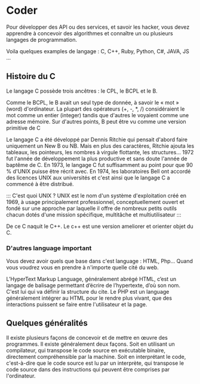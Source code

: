 # Coder

Pour développer des API ou des services, et savoir les hacker, vous devez apprendre à concevoir des algorithmes et connaître un ou plusieurs langages de programmation.

Voila quelques examples de langage : C, C++, Ruby, Python, C#, JAVA, JS ...

## Histoire du C


Le langage C possède trois ancêtres : le CPL, le BCPL et le B.

Comme le BCPL, le B avait un seul type de donnée, à savoir le « mot » (word) d'ordinateur. La plupart des opérateurs (+, -, *, /) considéraient le mot comme un entier (integer) tandis que d'autres le voyaient comme une adresse mémoire. Sur d'autres points, B peut être vu comme une version primitive de C

Le langage C a été développé par Dennis Ritchie qui pensait d'abord faire uniquement un New B ou NB. Mais en plus des caractères, Ritchie ajouta les tableaux, les pointeurs, les nombres à virgule flottante, les structures... 1972 fut l'année de développement la plus productive et sans doute l'année de baptême de C. En 1973, le langage C fut suffisamment au point pour que 90 % d'UNIX puisse être récrit avec. En 1974, les laboratoires Bell ont accordé des licences UNIX aux universités et c'est ainsi que le langage C a commencé à être distribué. 

::: C'est quoi UNIX ?
UNIX est le nom d'un système d'exploitation créé en 1969, à usage principalement professionnel, conceptuellement ouvert et fondé sur une 
approche par laquelle il offre de nombreux petits outils chacun dotés d'une mission spécifique, multitâche et multiutilisateur
:::

De ce C naquit le C++. Le c++ est une version ameliorer et orienter objet du C.

### D'autres language important

Vous devez avoir quels que base dans c'est language : HTML, Php...
Quand vous voudrez vous en prendre à n'importe quelle cité du web.

L’HyperText Markup Language, généralement abrégé HTML, c’est un langage de balisage permettant d’écrire de l’hypertexte, d’où son nom.
C'est lui qui va définir la structure du cite.
Le PHP est un language généralement intégrer au HTML pour le rendre plus vivant, que des interactions puissent se faire entre l'utilisateur et la page.


## Quelques généralités

Il existe plusieurs façons de concevoir et de mettre en œuvre des programmes. Il existe généralement deux façons. Soit en utilisant un compilateur, qui transpose le code source en exécutable binaire, directement compréhensible par la machine. Soit en interprétant le code, c'est-à-dire que le code source est lu par un interprète, qui transpose le code source dans des instructions qui peuvent être comprises par l'ordinateur.

